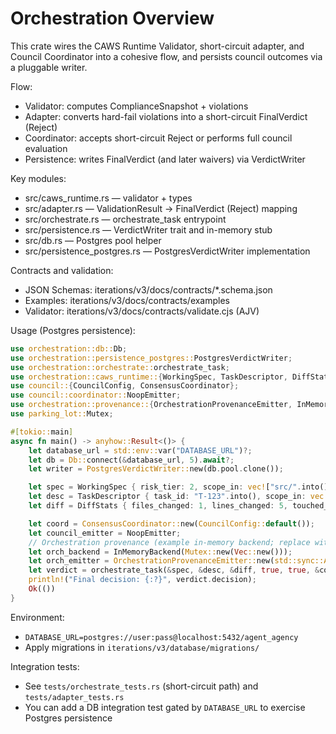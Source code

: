 # Orchestration Overview

This crate wires the CAWS Runtime Validator, short-circuit adapter, and Council Coordinator into a cohesive flow, and persists council outcomes via a pluggable writer.

Flow:
- Validator: computes ComplianceSnapshot + violations
- Adapter: converts hard-fail violations into a short-circuit FinalVerdict (Reject)
- Coordinator: accepts short-circuit Reject or performs full council evaluation
- Persistence: writes FinalVerdict (and later waivers) via VerdictWriter

Key modules:
- src/caws_runtime.rs — validator + types
- src/adapter.rs — ValidationResult → FinalVerdict (Reject) mapping
- src/orchestrate.rs — orchestrate_task entrypoint
- src/persistence.rs — VerdictWriter trait and in-memory stub
- src/db.rs — Postgres pool helper
- src/persistence_postgres.rs — PostgresVerdictWriter implementation

Contracts and validation:
- JSON Schemas: iterations/v3/docs/contracts/*.schema.json
- Examples: iterations/v3/docs/contracts/examples
- Validator: iterations/v3/docs/contracts/validate.cjs (AJV)

Usage (Postgres persistence):
```rust
use orchestration::db::Db;
use orchestration::persistence_postgres::PostgresVerdictWriter;
use orchestration::orchestrate::orchestrate_task;
use orchestration::caws_runtime::{WorkingSpec, TaskDescriptor, DiffStats};
use council::{CouncilConfig, ConsensusCoordinator};
use council::coordinator::NoopEmitter;
use orchestration::provenance::{OrchestrationProvenanceEmitter, InMemoryBackend};
use parking_lot::Mutex;

#[tokio::main]
async fn main() -> anyhow::Result<()> {
    let database_url = std::env::var("DATABASE_URL")?;
    let db = Db::connect(&database_url, 5).await?;
    let writer = PostgresVerdictWriter::new(db.pool.clone());

    let spec = WorkingSpec { risk_tier: 2, scope_in: vec!["src/".into()], change_budget_max_files: 10, change_budget_max_loc: 400 };
    let desc = TaskDescriptor { task_id: "T-123".into(), scope_in: vec!["src/".into()], risk_tier: 2, acceptance: None, metadata: None };
    let diff = DiffStats { files_changed: 1, lines_changed: 5, touched_paths: vec!["src/lib.rs".into()] };

    let coord = ConsensusCoordinator::new(CouncilConfig::default());
    let council_emitter = NoopEmitter;
    // Orchestration provenance (example in-memory backend; replace with provenance service client)
    let orch_backend = InMemoryBackend(Mutex::new(Vec::new()));
    let orch_emitter = OrchestrationProvenanceEmitter::new(std::sync::Arc::new(orch_backend));
    let verdict = orchestrate_task(&spec, &desc, &diff, true, true, &coord, &writer, &council_emitter, &orch_emitter, None, None).await?;
    println!("Final decision: {:?}", verdict.decision);
    Ok(())
}
```

Environment:
- `DATABASE_URL=postgres://user:pass@localhost:5432/agent_agency`
- Apply migrations in `iterations/v3/database/migrations/`

Integration tests:
- See `tests/orchestrate_tests.rs` (short-circuit path) and `tests/adapter_tests.rs`
- You can add a DB integration test gated by `DATABASE_URL` to exercise Postgres persistence
